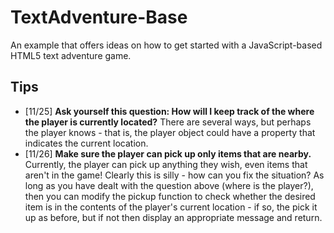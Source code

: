 TextAdventure-Base
=


An example that offers ideas on how to get started with a JavaScript-based HTML5 text adventure game.

Tips
-
* [11/25] __Ask yourself this question: How will I keep track of the where the player is currently located?__ There are several ways, but perhaps the player knows - that is, the player object could have a property that indicates the current location.
* [11/26] __Make sure the player can pick up only items that are nearby.__ Currently, the player can pick up anything they wish, even items that aren't in the game! Clearly this is silly - how can you fix the situation? As long as you have dealt with the question above (where is the player?), then you can modify the pickup function to check whether the desired item is in the contents of the player's current location - if so, the pick it up as before, but if not then display an appropriate message and return.

